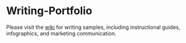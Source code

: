 # Writing-Portfolio
Please visit the [wiki](https://github.com/alpratt2425/Writing-Portfolio/wiki) for writing samples, including instructional guides, infographics, and marketing communication. 

